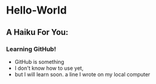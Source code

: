 # Hello-World
## A Haiku For You:
### Learning GitHub! 
* GitHub is something
* I don't know how to use yet,
* but I will learn soon.
a line I wrote on my local computer
